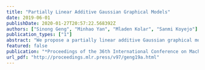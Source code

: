 ```yaml
---
title: "Partially Linear Additive Gaussian Graphical Models"
date: 2019-06-01
publishDate: 2020-01-27T20:57:22.568392Z
authors: ["Sinong Geng", "Minhao Yan", "Mladen Kolar", "Sanmi Koyejo"]
publication_types: ["1"]
abstract: "We propose a partially linear additive Gaussian graphical model (PLA-GGM) for the estimation of associations between random variables distorted by observed confounders. Model parameters are estimated using an $L_1$-regularized maximal pseudo-profile likelihood estimator (MaPPLE) for which we prove a $sqrtn$-sparsistency. Importantly, our approach avoids parametric constraints on the effects of confounders on the estimated graphical model structure. Empirically, the PLA-GGM is applied to both synthetic and real-world datasets, demonstrating superior performance compared to competing methods."
featured: false
publication: "*Proceedings of the 36th International Conference on Machine Learning*"
url_pdf: "http://proceedings.mlr.press/v97/geng19a.html"
---
```


